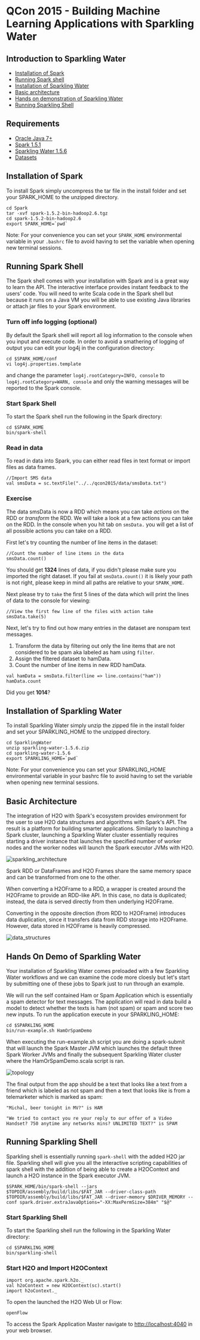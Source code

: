 # QCon 2015 - Building Machine Learning Applications with Sparkling Water

## Introduction to Sparkling Water

- [Installation of Spark](#installation_of_spark)
- [Running Spark shell](#running_spark_shell)
- [Installation of Sparkling Water](#installation_of_sparkling)
- [Basic architecture](#basic_architecture)
- [Hands on demonstration of Sparkling Water](#hands_on)
- [Running Sparkling Shell](#run_it_yourself)

## Requirements
 
 - [Oracle Java 7+](http://www.oracle.com/technetwork/java/javase/downloads/jdk7-downloads-1880260.html) 
 - [Spark 1.5.1](http://spark.apache.org/downloads.html) 
 - [Sparkling Water 1.5.6](http://h2o-release.s3.amazonaws.com/sparkling-water/rel-1.5/6/index.html)
 - [Datasets](https://raw.githubusercontent.com/h2oai/sparkling-water/master/examples/smalldata/smsData.txt) 

<a name="installation_of_spark"></a>
## Installation of Spark

To install Spark simply uncompress the tar file in the install folder and set your SPARK_HOME to the unzipped directory.

```
cd Spark
tar -xvf spark-1.5.2-bin-hadoop2.6.tgz
cd spark-1.5.2-bin-hadoop2.6
export SPARK_HOME=`pwd`
```
Note: For your convenience you can set your `SPARK_HOME` environmental variable in your `.bashrc` file to avoid having to set the variable when opening new terminal sessions.

<a name="running_spark_shell"></a>
## Running Spark Shell

The Spark shell comes with your installation with Spark and is a great way to learn the API. The interactive interface provides instant feedback to the users' code. You will need to write Scala code in the Spark shell but because it runs on a Java VM you will be able to use existing Java libraries or attach jar files to your Spark environment. 


### Turn off info logging (optional)

By default the Spark shell will report all log information to the console when you input and execute code. In order to avoid a smathering of logging of output you can edit your log4j in the configuration directory:

```
cd $SPARK_HOME/conf
vi log4j.properties.template
```
and change the parameter `log4j.rootCategory=INFO, console` to `log4j.rootCategory=WARN, console` and only the warning messages will be reported to the Spark console.

### Start Spark Shell

To start the Spark shell run the following in the Spark directory:

```
cd $SPARK_HOME
bin/spark-shell
```

### Read in data

To read in data into Spark, you can either read files in text format or import files as data frames. 

```
//Import SMS data
val smsData = sc.textFile("../../qcon2015/data/smsData.txt")
```

### Exercise

The data smsData is now a RDD which means you can take *actions* on the RDD or *transform* the RDD. We will take a look at a few actions you can take on the RDD. In the console when you hit tab on ```smsData.``` you will get a list of all possible actions you can take on a RDD.

First let's try counting the number of line items in the dataset:

```
//Count the number of line items in the data
smsData.count()
```
You should get **1324** lines of data, if you didn't please make sure you imported the right dataset. If you fail at `smsData.count()` it is likely your path is not right, please keep in mind all paths are relative to your `SPARK_HOME`.

Next please try to `take` the first 5 lines of the data which will print the lines of data to the console for viewing:

```
//View the first few line of the files with action take
smsData.take(5)
```

Next, let's try to find out how many entries in the dataset are nonspam text messages.

1. Transform the data by filtering out only the line items that are not considered to be spam aka labeled as ham using `filter`.
2. Assign the filtered dataset to hamData.
3. Count the number of line items in new RDD hamData.

```
val hamData = smsData.filter(line => line.contains("ham")) 
hamData.count
```
Did you get **1014**?


<a name="installation_of_sparkling"></a>
## Installation of Sparkling Water

To install Sparkling Water simply unzip the zipped file in the install folder and set your SPARKLING_HOME to the unzipped directory.

```
cd SparklingWater
unzip sparkling-water-1.5.6.zip
cd sparkling-water-1.5.6
export SPARKLING_HOME=`pwd`
```
Note: For your convenience you can set your SPARKLING_HOME environmental variable in your bashrc file to avoid having to set the variable when opening new terminal sessions.

<a name="basic_architecture"></a>
## Basic Architecture

The integration of H2O with Spark's ecosystem provides environment for the user to use H2O data structures and algorithms with Spark's API. The result is a platform for building smarter applications. Similarly to launching a Spark cluster, launching a Sparkling Water cluster essentially requires starting a driver instance that launches the specified number of worker nodes and the worker nodes will launch the Spark executor JVMs with H2O.
	
![sparkling_architecture](images/sparkling_architecture.jpg)

Spark RDD or DataFrames and H2O Frames share the same memory space and can be transformed from one to the other.

When converting a H2OFrame to a RDD, a wrapper is created around the H2OFrame to provide an RDD-like API. In this case, no data is duplicated; instead, the data is served directly from then underlying H2OFrame.

Converting in the opposite direction (from RDD to H2OFrame) introduces data duplication, since it transfers data from RDD storage into H2OFrame. However, data stored in H2OFrame is heavily compressed.

![data_structures](images/data_structures.jpg)


<a name="hands_on"></a>
## Hands On Demo of Sparkling Water

Your installation of Sparkling Water comes preloaded with a few Sparkling Water workflows and we can examine the code more cloesly but let's start by submitting one of these jobs to Spark just to run through an example.

We will run the self contained Ham or Spam Application which is essentially a spam detector for text messages. The application will read in data build a model to detect whether the texts is ham (not spam) or spam and score two new inputs. To run the application execute in your SPARKLING_HOME:

```
cd $SPARKLING_HOME
bin/run-example.sh HamOrSpamDemo
```

When executing the run-example.sh script you are doing a spark-submit that will launch the Spark Master JVM which launches the default three Spark Worker JVMs and finally the subsequent Sparkling Water cluster where the HamOrSpamDemo.scala script is ran.

![topology](images/topology.png)

The final output from the app should be a text that looks like a text from a friend which is labeled as not spam and then a text that looks like is from a telemarketer which is marked as spam:

```
"Michal, beer tonight in MV?" is HAM
       
"We tried to contact you re your reply to our offer of a Video Handset? 750 anytime any networks mins? UNLIMITED TEXT?" is SPAM
```

<a name="run_it_yourself"></a>
## Running Sparkling Shell

Sparkling shell is essentially running `spark-shell` with the added H2O jar file. Sparkling shell will give you all the interactive scripting capabilities of spark shell with the addition of being able to create a H2OContext and launch a H2O instance in the Spark executor JVM.

```
$SPARK_HOME/bin/spark-shell --jars $TOPDIR/assembly/build/libs/$FAT_JAR --driver-class-path $TOPDIR/assembly/build/libs/$FAT_JAR --driver-memory $DRIVER_MEMORY --conf spark.driver.extraJavaOptions="-XX:MaxPermSize=384m" "$@"
```

### Start Sparkling Shell

To start the Sparkling shell run the following in the Sparkling Water directory:

```
cd $SPARKLING_HOME
bin/sparkling-shell
```

### Start H2O and Import H2OContext

```
import org.apache.spark.h2o._
val h2oContext = new H2OContext(sc).start() 
import h2oContext._ 
```
To open the launched the H2O Web UI or Flow:

```
openFlow
```

To access the Spark Application Master navigate to [http://localhost:4040](http://localhost:4040) in your web browser.